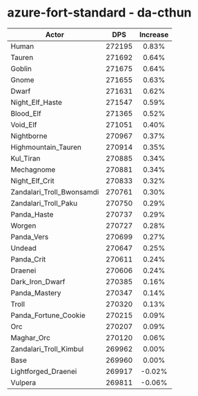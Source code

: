 # azure-fort-standard - da-cthun
| Actor | DPS | Increase |
|---|:---:|:---:|
|Human|272195|0.83%|
|Tauren|271692|0.64%|
|Goblin|271675|0.64%|
|Gnome|271655|0.63%|
|Dwarf|271631|0.62%|
|Night_Elf_Haste|271547|0.59%|
|Blood_Elf|271365|0.52%|
|Void_Elf|271051|0.40%|
|Nightborne|270967|0.37%|
|Highmountain_Tauren|270914|0.35%|
|Kul_Tiran|270885|0.34%|
|Mechagnome|270881|0.34%|
|Night_Elf_Crit|270833|0.32%|
|Zandalari_Troll_Bwonsamdi|270761|0.30%|
|Zandalari_Troll_Paku|270750|0.29%|
|Panda_Haste|270737|0.29%|
|Worgen|270727|0.28%|
|Panda_Vers|270699|0.27%|
|Undead|270647|0.25%|
|Panda_Crit|270611|0.24%|
|Draenei|270606|0.24%|
|Dark_Iron_Dwarf|270385|0.16%|
|Panda_Mastery|270347|0.14%|
|Troll|270320|0.13%|
|Panda_Fortune_Cookie|270215|0.09%|
|Orc|270207|0.09%|
|Maghar_Orc|270120|0.06%|
|Zandalari_Troll_Kimbul|269962|0.00%|
|Base|269960|0.00%|
|Lightforged_Draenei|269917|-0.02%|
|Vulpera|269811|-0.06%|
